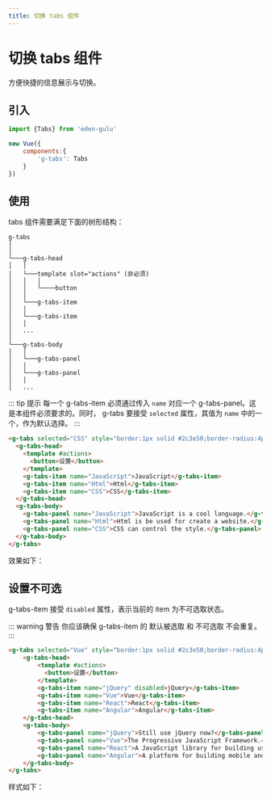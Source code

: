 ```yaml
---
title: 切换 tabs 组件
---
```


# 切换 tabs 组件

方便快捷的信息展示与切换。

## 引入

```js
import {Tabs} from 'eden-gulu'

new Vue({
    components:{
        'g-tabs': Tabs
    }
})
```

## 使用

tabs 组件需要满足下面的树形结构：

```
g-tabs
│   
│
└───g-tabs-head
│   │   
│   └───template slot="actions" (非必须)
│   │   │
│   │   └────button
│   │
│   └───g-tabs-item
│   │     
│   └───g-tabs-item
│   │    
│   ...
│   
└───g-tabs-body   
│   │
│   └───g-tabs-panel
│   │     
│   └───g-tabs-panel
│   │    
│   ...
```

::: tip 提示
每一个 g-tabs-item 必须通过传入 `name` 对应一个 g-tabs-panel。这是本组件必须要求的。同时， g-tabs 要接受 `selected` 属性，其值为 `name` 中的一个，作为默认选择。
:::

```html
<g-tabs selected="CSS" style="border:1px solid #2c3e50;border-radius:4px">
  <g-tabs-head>
    <template #actions>
      <button>设置</button>
    </template>
    <g-tabs-item name="JavaScript">JavaScript</g-tabs-item>
    <g-tabs-item name="Html">Html</g-tabs-item>
    <g-tabs-item name="CSS">CSS</g-tabs-item>
  </g-tabs-head>
  <g-tabs-body>
    <g-tabs-panel name="JavaScript">JavaScript is a cool language.</g-tabs-panel>
    <g-tabs-panel name="Html">Html is be used for create a website.</g-tabs-panel>
    <g-tabs-panel name="CSS">CSS can control the style.</g-tabs-panel>
  </g-tabs-body>
</g-tabs>
```

效果如下：

<ClientOnly>
<tabs-demo-default></tabs-demo-default>
</ClientOnly>

## 设置不可选

g-tabs-item 接受 `disabled` 属性，表示当前的 item 为不可选取状态。

::: warning 警告
你应该确保 g-tabs-item 的 默认被选取 和 不可选取 不会重复。
:::

```html
<g-tabs selected="Vue" style="border:1px solid #2c3e50;border-radius:4px">
    <g-tabs-head>
        <template #actions>
          <button>设置</button>
        </template>
        <g-tabs-item name="jQuery" disabled>jQuery</g-tabs-item>
        <g-tabs-item name="Vue">Vue</g-tabs-item>
        <g-tabs-item name="React">React</g-tabs-item>
        <g-tabs-item name="Angular">Angular</g-tabs-item>
    </g-tabs-head>
    <g-tabs-body>
        <g-tabs-panel name="jQuery">Still use jQuery now?</g-tabs-panel>
        <g-tabs-panel name="Vue">The Progressive JavaScript Framework.</g-tabs-panel>
        <g-tabs-panel name="React">A JavaScript library for building user interfaces.</g-tabs-panel>
        <g-tabs-panel name="Angular">A platform for building mobile and desktop web applications. </g-tabs-panel>
    </g-tabs-body>
</g-tabs>
```

样式如下：

<ClientOnly>
<tabs-demo-disabled></tabs-demo-disabled>
</ClientOnly>

